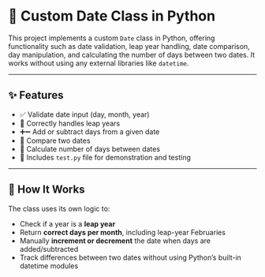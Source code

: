 # 📅 Custom Date Class in Python

This project implements a custom `Date` class in Python, offering functionality such as date validation, leap year handling, date comparison, day manipulation, and calculating the number of days between two dates. It works without using any external libraries like `datetime`.

---

## ✨ Features

- ✅ Validate date input (day, month, year)
- 📆 Correctly handles leap years
- ➕➖ Add or subtract days from a given date
- 🔄 Compare two dates
- 📏 Calculate number of days between dates
- 🧪 Includes `test.py` file for demonstration and testing

---

## 🧠 How It Works

The class uses its own logic to:

- Check if a year is a **leap year**
- Return **correct days per month**, including leap-year Februaries
- Manually **increment or decrement** the date when days are added/subtracted
- Track differences between two dates without using Python’s built-in datetime modules
